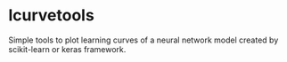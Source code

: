 # lcurvetools
Simple tools to plot learning curves of a neural network model created by scikit-learn or keras framework.
